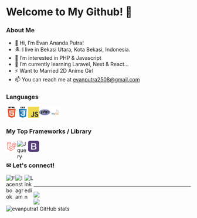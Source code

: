 # Welcome to My Github! 👋


### About Me

- 👋 Hi, I’m Evan Ananda Putra!
- 🏝️ I live in Bekasi Utara, Kota Bekasi, Indonesia.
- 👀 I’m interested in PHP & Javascript
- 🌱 I’m currently learning Laravel, Next & React...
- ⚡ Want to Married 2D Anime Girl
- 📫 You can reach me at <a href="mailto:evanputra2508@gmail.com">evanputra2508@gmail.com</a>

### Languages


<img align="left" alt="HTML5" width="30px" src="https://raw.githubusercontent.com/github/explore/80688e429a7d4ef2fca1e82350fe8e3517d3494d/topics/html/html.png" />
<img align="left" alt="CSS3" width="30px" src="https://raw.githubusercontent.com/github/explore/80688e429a7d4ef2fca1e82350fe8e3517d3494d/topics/css/css.png" />
<img align="left" alt="JavaScript" width="30px" src="https://raw.githubusercontent.com/github/explore/80688e429a7d4ef2fca1e82350fe8e3517d3494d/topics/javascript/javascript.png" />
<img align="left" alt="PHP" width="30px" src="https://raw.githubusercontent.com/github/explore/80688e429a7d4ef2fca1e82350fe8e3517d3494d/topics/php/php.png" />
<img align="left" alt="MySQL" width="30px" src="https://raw.githubusercontent.com/github/explore/80688e429a7d4ef2fca1e82350fe8e3517d3494d/topics/mysql/mysql.png" />


<br><br>


### My Top Frameworks / Library


<img align="left" alt="Laravel" width="30px" src="https://raw.githubusercontent.com/github/explore/56a826d05cf762b2b50ecbe7d492a839b04f3fbf/topics/laravel/laravel.png" />
<img align="left" alt="Jquery" width="30px" src="https://cdn.icon-icons.com/icons2/2415/PNG/512/jquery_original_wordmark_logo_icon_146447.png" />
<img align="left" alt="Bootstrap" width="30px" src="https://raw.githubusercontent.com/github/explore/80688e429a7d4ef2fca1e82350fe8e3517d3494d/topics/bootstrap/bootstrap.png" />


<br><br>


### ✉ Let's connect!


<a href="https://www.facebook.com/evan.putra.90663" target="_blank"><img align="left" alt="Facebook" width="25" src="https://edent.github.io/SuperTinyIcons/images/svg/facebook.svg" /></a>
<a href="https://www.instagram.com/evan._putra/" target="_blank"><img align="left" alt="Instagram" width="25" src="https://edent.github.io/SuperTinyIcons/images/svg/instagram.svg" /></a>
<a href="https://www.linkedin.com/in/evan-ananda-putra-056176222/" target="_blank"><img align="left" alt='Linkedin' src="https://edent.github.io/SuperTinyIcons/images/svg/linkedin.svg" width="25" /></a>


<br />
<hr />


![](https://github-readme-streak-stats.herokuapp.com/?user=evanputra1&theme=radical&hide_border=true)<br/>
![](https://github-readme-stats.vercel.app/api/top-langs/?username=evanputra1&theme=radical&hide_border=true&include_all_commits=true&count_private=false&layout=compact)<br>
![evanputra1  GitHub stats](https://github-readme-stats.vercel.app/api?username=evanputra1&show_icons=true&theme=transparent)
